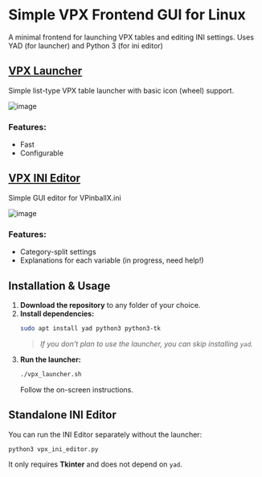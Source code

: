 # Simple VPX Frontend GUI for Linux
A minimal frontend for launching VPX tables and editing INI settings.
Uses YAD (for launcher) and Python 3 (for ini editor)

## [VPX Launcher](vpx_launcher.sh)
Simple list-type VPX table launcher with basic icon (wheel) support.

![image](https://github.com/user-attachments/assets/09070eae-b26a-4485-95a5-6ff76f4740b4)

### Features:
- Fast
- Configurable

## [VPX INI Editor](vpx_ini_editor.py)
Simple GUI editor for VPinballX.ini

![image](https://github.com/user-attachments/assets/e7c5fa40-42ae-4413-bf3a-1bf3e0cef7e2)

### Features:
- Category-split settings
- Explanations for each variable (in progress, need help!)

## **Installation & Usage**  

1. **Download the repository** to any folder of your choice.  
2. **Install dependencies:**  
   ```bash
   sudo apt install yad python3 python3-tk
   ```  
   > *If you don’t plan to use the launcher, you can skip installing `yad`.*  
3. **Run the launcher:**  
   ```bash
   ./vpx_launcher.sh
   ```  
   Follow the on-screen instructions.  

## **Standalone INI Editor**  
You can run the INI Editor separately without the launcher:  
```bash
python3 vpx_ini_editor.py
```  
It only requires **Tkinter** and does not depend on `yad`.